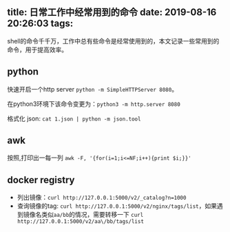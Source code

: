 title: 日常工作中经常用到的命令
date: 2019-08-16 20:26:03
tags:
---
shell的命令千千万，工作中总有些命令是经常使用到的，本文记录一些常用到的命令，用于提高效率。

## python

快速开启一个http server `python -m SimpleHTTPServer 8080`。

在python3环境下该命令变更为：`python3 -m http.server 8080`

格式化 json: `cat 1.json | python -m json.tool`

## awk

按照,打印出一每一列 `awk -F, '{for(i=1;i<=NF;i++){print $i;}}'`

## docker registry

- 列出镜像：`curl http://127.0.0.1:5000/v2/_catalog?n=1000`
- 查询镜像的tag: `curl http://127.0.0.1:5000/v2/nginx/tags/list`，如果遇到镜像名类似`aa/bb`的情况，需要转移一下 `curl http://127.0.0.1:5000/v2/aa\/bb/tags/list`
